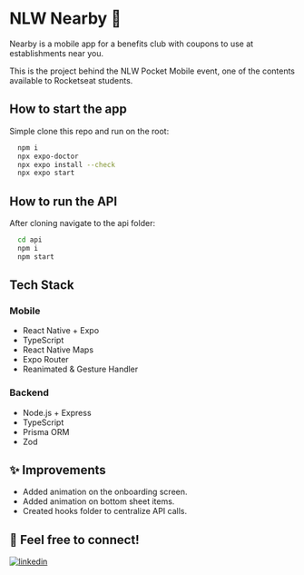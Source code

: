 
# NLW Nearby 🚀

Nearby is a mobile app for a benefits club with coupons to use at establishments near you.

This is the project behind the NLW Pocket Mobile event, one of the contents available to Rocketseat students.

## How to start the app

Simple clone this repo and run on the root:

```bash
  npm i
  npx expo-doctor
  npx expo install --check
  npx expo start
```


## How to run the API

After cloning navigate to the api folder:

```bash
  cd api
  npm i
  npm start
```

## Tech Stack

### Mobile
- React Native + Expo
- TypeScript
- React Native Maps
- Expo Router
- Reanimated & Gesture Handler

### Backend
- Node.js + Express
- TypeScript
- Prisma ORM
- Zod


## ✨ Improvements

- Added animation on the onboarding screen.
- Added animation on bottom sheet items.
- Created hooks folder to centralize API calls.


## 🔗 Feel free to connect!

[![linkedin](https://img.shields.io/badge/linkedin-0A66C2?style=for-the-badge&logo=linkedin&logoColor=white)](https://www.linkedin.com/in/thiagomunich)


